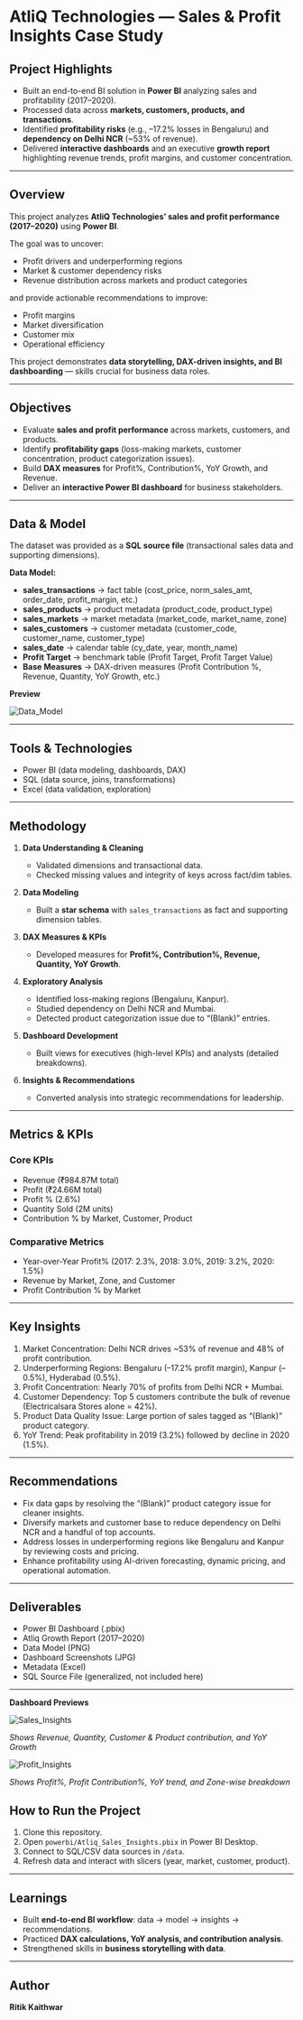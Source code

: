 # AtliQ Technologies — Sales & Profit Insights Case Study  

## Project Highlights  
- Built an end-to-end BI solution in **Power BI** analyzing sales and profitability (2017–2020).  
- Processed data across **markets, customers, products, and transactions**.  
- Identified **profitability risks** (e.g., –17.2% losses in Bengaluru) and **dependency on Delhi NCR** (~53% of revenue).  
- Delivered **interactive dashboards** and an executive **growth report** highlighting revenue trends, profit margins, and customer concentration.  

---

## Overview  
This project analyzes **AtliQ Technologies’ sales and profit performance (2017–2020)** using **Power BI**.  

The goal was to uncover:  
- Profit drivers and underperforming regions  
- Market & customer dependency risks  
- Revenue distribution across markets and product categories  

and provide actionable recommendations to improve:  
- Profit margins  
- Market diversification  
- Customer mix  
- Operational efficiency  

This project demonstrates **data storytelling, DAX-driven insights, and BI dashboarding** — skills crucial for business data roles.  

---

## Objectives  
- Evaluate **sales and profit performance** across markets, customers, and products.  
- Identify **profitability gaps** (loss-making markets, customer concentration, product categorization issues).  
- Build **DAX measures** for Profit%, Contribution%, YoY Growth, and Revenue.  
- Deliver an **interactive Power BI dashboard** for business stakeholders.  

---

## Data & Model  
The dataset was provided as a **SQL source file** (transactional sales data and supporting dimensions).  

**Data Model:**  
- **sales_transactions** → fact table (cost_price, norm_sales_amt, order_date, profit_margin, etc.)  
- **sales_products** → product metadata (product_code, product_type)  
- **sales_markets** → market metadata (market_code, market_name, zone)  
- **sales_customers** → customer metadata (customer_code, customer_name, customer_type)  
- **sales_date** → calendar table (cy_date, year, month_name)  
- **Profit Target** → benchmark table (Profit Target, Profit Target Value)  
- **Base Measures** → DAX-driven measures (Profit Contribution %, Revenue, Quantity, YoY Growth, etc.)  

**Preview** 

![Data_Model](/atliq-strategic-growth-insights/images/data_model.PNG)

---

## Tools & Technologies  
- Power BI (data modeling, dashboards, DAX)  
- SQL (data source, joins, transformations)  
- Excel (data validation, exploration)  

---

## Methodology  
1. **Data Understanding & Cleaning**  
   - Validated dimensions and transactional data.  
   - Checked missing values and integrity of keys across fact/dim tables.  

2. **Data Modeling**  
   - Built a **star schema** with `sales_transactions` as fact and supporting dimension tables.  

3. **DAX Measures & KPIs**  
   - Developed measures for **Profit%, Contribution%, Revenue, Quantity, YoY Growth**.  

4. **Exploratory Analysis**  
   - Identified loss-making regions (Bengaluru, Kanpur).  
   - Studied dependency on Delhi NCR and Mumbai.  
   - Detected product categorization issue due to “(Blank)” entries.  

5. **Dashboard Development**  
   - Built views for executives (high-level KPIs) and analysts (detailed breakdowns).  

6. **Insights & Recommendations**  
   - Converted analysis into strategic recommendations for leadership.  

---

## Metrics & KPIs  

### Core KPIs  
- Revenue (₹984.87M total)  
- Profit (₹24.66M total)  
- Profit % (2.6%)  
- Quantity Sold (2M units)  
- Contribution % by Market, Customer, Product  

### Comparative Metrics  
- Year-over-Year Profit% (2017: 2.3%, 2018: 3.0%, 2019: 3.2%, 2020: 1.5%)  
- Revenue by Market, Zone, and Customer  
- Profit Contribution % by Market  

---

## Key Insights  
1. Market Concentration: Delhi NCR drives ~53% of revenue and 48% of profit contribution.  
2. Underperforming Regions: Bengaluru (–17.2% profit margin), Kanpur (–0.5%), Hyderabad (0.5%).  
3. Profit Concentration: Nearly 70% of profits from Delhi NCR + Mumbai.  
4. Customer Dependency: Top 5 customers contribute the bulk of revenue (Electricalsara Stores alone = 42%).  
5. Product Data Quality Issue: Large portion of sales tagged as “(Blank)” product category.  
6. YoY Trend: Peak profitability in 2019 (3.2%) followed by decline in 2020 (1.5%).  

---

## Recommendations  
- Fix data gaps by resolving the “(Blank)” product category issue for cleaner insights.  
- Diversify markets and customer base to reduce dependency on Delhi NCR and a handful of top accounts.  
- Address losses in underperforming regions like Bengaluru and Kanpur by reviewing costs and pricing.  
- Enhance profitability using AI-driven forecasting, dynamic pricing, and operational automation.  

---

## Deliverables  
- Power BI Dashboard (.pbix)  
- Atliq Growth Report (2017–2020)  
- Data Model (PNG)  
- Dashboard Screenshots (JPG)  
- Metadata (Excel)  
- SQL Source File (generalized, not included here)  

---

**Dashboard Previews**

![Sales_Insights](/atliq-strategic-growth-insights/images/Sales_Insights.jpg)

*Shows Revenue, Quantity, Customer & Product contribution, and YoY Growth*

![Profit_Insights](/atliq-strategic-growth-insights/images/Profit_Insights.jpg)

*Shows Profit%, Profit Contribution%, YoY trend, and Zone-wise breakdown*

## How to Run the Project  
1. Clone this repository.  
2. Open `powerbi/Atliq_Sales_Insights.pbix` in Power BI Desktop.  
3. Connect to SQL/CSV data sources in `/data`.  
4. Refresh data and interact with slicers (year, market, customer, product).  

---

## Learnings  
- Built **end-to-end BI workflow**: data → model → insights → recommendations.  
- Practiced **DAX calculations, YoY analysis, and contribution analysis**.  
- Strengthened skills in **business storytelling with data**.  

---

## Author  
**Ritik Kaithwar**  
